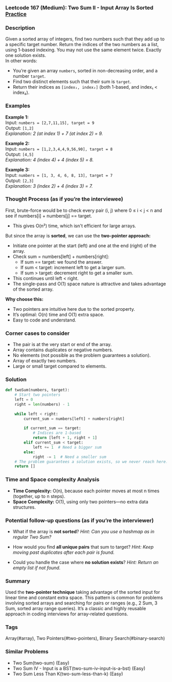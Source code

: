 ### Leetcode 167 (Medium): Two Sum II - Input Array Is Sorted [Practice](https://leetcode.com/problems/two-sum-ii-input-array-is-sorted)

### Description  
Given a sorted array of integers, find two numbers such that they add up to a specific target number. Return the indices of the two numbers as a list, using 1-based indexing. You may not use the same element twice. Exactly one solution exists.  
In other words:  
- You’re given an array `numbers`, sorted in non-decreasing order, and a number `target`.
- Find two distinct elements such that their sum is `target`.
- Return their indices as `[index₁, index₂]` (both 1-based, and index₁ < index₂).

### Examples  

**Example 1:**  
Input: `numbers = [2,7,11,15], target = 9`  
Output: `[1,2]`  
*Explanation: 2 (at index 1) + 7 (at index 2) = 9.*

**Example 2:**  
Input: `numbers = [1,2,3,4,4,9,56,90], target = 8`  
Output: `[4,5]`  
*Explanation: 4 (index 4) + 4 (index 5) = 8.*

**Example 3:**  
Input: `numbers = [1, 3, 4, 6, 8, 13], target = 7`  
Output: `[2,3]`  
*Explanation: 3 (index 2) + 4 (index 3) = 7.*

### Thought Process (as if you’re the interviewee)  
First, brute-force would be to check every pair (i, j) where 0 ≤ i < j < n and see if numbers[i] + numbers[j] == target.  
- This gives O(n²) time, which isn't efficient for large arrays.

But since the array is **sorted**, we can use the **two-pointer approach:**  
- Initiate one pointer at the start (left) and one at the end (right) of the array.
- Check sum = numbers[left] + numbers[right]:
  - If sum == target: we found the answer.
  - If sum < target: increment left to get a larger sum.
  - If sum > target: decrement right to get a smaller sum.
- This continues until left < right.
- The single-pass and O(1) space nature is attractive and takes advantage of the sorted array.

**Why choose this:**  
- Two pointers are intuitive here due to the sorted property.
- It’s optimal: O(n) time and O(1) extra space.
- Easy to code and understand.

### Corner cases to consider  
- The pair is at the very start or end of the array.
- Array contains duplicates or negative numbers.
- No elements (not possible as the problem guarantees a solution).
- Array of exactly two numbers.
- Large or small target compared to elements.

### Solution

```python
def twoSum(numbers, target):
    # Start two pointers
    left = 0
    right = len(numbers) - 1
    
    while left < right:
        current_sum = numbers[left] + numbers[right]
        
        if current_sum == target:
            # Indices are 1-based
            return [left + 1, right + 1]
        elif current_sum < target:
            left += 1  # Need a bigger sum
        else:
            right -= 1  # Need a smaller sum
    # The problem guarantees a solution exists, so we never reach here.
    return []
```

### Time and Space complexity Analysis  

- **Time Complexity:** O(n), because each pointer moves at most n times (together, up to n steps).
- **Space Complexity:** O(1), using only two pointers—no extra data structures.

### Potential follow-up questions (as if you’re the interviewer)  

- What if the array is **not sorted**?
  *Hint: Can you use a hashmap as in regular Two Sum?*

- How would you find **all unique pairs** that sum to target?
  *Hint: Keep moving past duplicates after each pair is found.*

- Could you handle the case where **no solution exists**?
  *Hint: Return an empty list if not found.*

### Summary
Used the **two-pointer technique** taking advantage of the sorted input for linear time and constant extra space. This pattern is common for problems involving sorted arrays and searching for pairs or ranges (e.g., 2 Sum, 3 Sum, sorted array range queries). It’s a classic and highly reusable approach in coding interviews for array-related questions.

### Tags
Array(#array), Two Pointers(#two-pointers), Binary Search(#binary-search)

### Similar Problems
- Two Sum(two-sum) (Easy)
- Two Sum IV - Input is a BST(two-sum-iv-input-is-a-bst) (Easy)
- Two Sum Less Than K(two-sum-less-than-k) (Easy)